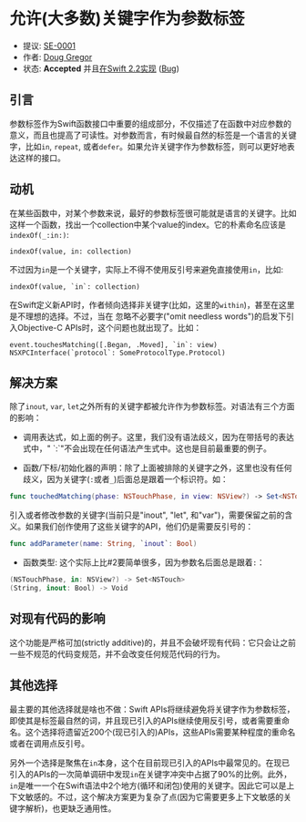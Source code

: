 # 允许(大多数)关键字作为参数标签

* 提议: [SE-0001](https://github.com/apple/swift-evolution/blob/master/proposals/0001-keywords-as-argument-labels.md)
* 作者: [Doug Gregor](https://github.com/DougGregor)
* 状态: **Accepted** 并且[在Swift 2.2实现](https://github.com/apple/swift/commit/c8dd8d066132683aa32c2a5740b291d057937367) ([Bug](https://bugs.swift.org/browse/SR-344))

## 引言

参数标签作为Swift函数接口中重要的组成部分，不仅描述了在函数中对应参数的意义，而且也提高了可读性。对参数而言，有时候最自然的标签是一个语言的关键字，比如`in`, `repeat`, 或者`defer`。如果允许关键字作为参数标签，则可以更好地表达这样的接口。

## 动机

在某些函数中，对某个参数来说，最好的参数标签很可能就是语言的关键字。比如这样一个函数，找出一个collection中某个value的index。它的朴素命名应该是`indexOf(_:in:)`:

	indexOf(value, in: collection)

不过因为`in`是一个关键字，实际上不得不使用反引号来避免直接使用`in`，比如:

	indexOf(value, `in`: collection)

在Swift定义新API时，作者倾向选择非关键字(比如，这里的`within`)，甚至在这里是不理想的选择。不过，当在 忽略不必要字("omit needless words")的启发下引入Objective-C APIs时，这个问题也就出现了。比如：

	event.touchesMatching([.Began, .Moved], `in`: view)
	NSXPCInterface(`protocol`: SomeProtocolType.Protocol)

## 解决方案

除了`inout`, `var`, `let`之外所有的关键字都被允许作为参数标签。对语法有三个方面的影响：

* 调用表达式，如上面的例子。这里，我们没有语法歧义，因为在带括号的表达式中，"<keyword> \`:\`"不会出现在任何语法产生式中。这也是目前最重要的例子。

* 函数/下标/初始化器的声明：除了上面被排除的关键字之外，这里也没有任何歧义，因为关键字(`:`或者`_`)后面总是跟着一个标识符。如：

```swift
func touchedMatching(phase: NSTouchPhase, in view: NSView?) -> Set<NSTouch>
```

引入或者修改参数的关键字(当前只是"inout", "let", 和"var")，需要保留之前的含义。如果我们创作使用了这些关键字的API，他们仍是需要反引号的：

```swift
func addParameter(name: String, `inout`: Bool)
```

* 函数类型: 这个实际上比#2要简单很多，因为参数名后面总是跟着`:`：
```swift
(NSTouchPhase, in: NSView?) -> Set<NSTouch>
(String, inout: Bool) -> Void
```

## 对现有代码的影响

这个功能是严格可加(strictly additive)的，并且不会破坏现有代码：它只会让之前一些不规范的代码变规范，并不会改变任何规范代码的行为。

## 其他选择

最主要的其他选择就是啥也不做：Swift APIs将继续避免将关键字作为参数标签，即使其是标签最自然的词，并且现已引入的APIs继续使用反引号，或者需要重命名。这个选择将遗留近200个(现已引入的)APIs，这些APIs需要某种程度的重命名或者在调用点反引号。

另外一个选择是聚焦在`in`本身，这个在目前现已引入的APIs中最常见的。在现已引入的APIs的一次简单调研中发现`in`在关键字冲突中占据了90%的比例。此外，`in`是唯一一个在Swift语法中2个地方(循环和闭包)使用的关键字。因此它可以是上下文敏感的。不过，这个解决方案更为复杂了点(因为它需要更多上下文敏感的关键字解析)，也更缺乏通用性。
